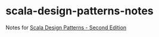 # scala-design-patterns-notes

Notes for [Scala Design Patterns - Second Edition](https://www.packtpub.com/application-development/scala-design-patterns-second-edition)

